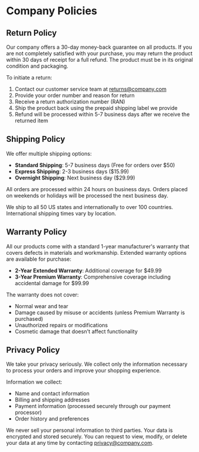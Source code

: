 # Company Policies

## Return Policy

Our company offers a 30-day money-back guarantee on all products. If you are not completely satisfied with your purchase, you may return the product within 30 days of receipt for a full refund. The product must be in its original condition and packaging.

To initiate a return:
1. Contact our customer service team at returns@company.com
2. Provide your order number and reason for return
3. Receive a return authorization number (RAN)
4. Ship the product back using the prepaid shipping label we provide
5. Refund will be processed within 5-7 business days after we receive the returned item

## Shipping Policy

We offer multiple shipping options:

- **Standard Shipping**: 5-7 business days (Free for orders over $50)
- **Express Shipping**: 2-3 business days ($15.99)
- **Overnight Shipping**: Next business day ($29.99)

All orders are processed within 24 hours on business days. Orders placed on weekends or holidays will be processed the next business day.

We ship to all 50 US states and internationally to over 100 countries. International shipping times vary by location.

## Warranty Policy

All our products come with a standard 1-year manufacturer's warranty that covers defects in materials and workmanship. Extended warranty options are available for purchase:

- **2-Year Extended Warranty**: Additional coverage for $49.99
- **3-Year Premium Warranty**: Comprehensive coverage including accidental damage for $99.99

The warranty does not cover:
- Normal wear and tear
- Damage caused by misuse or accidents (unless Premium Warranty is purchased)
- Unauthorized repairs or modifications
- Cosmetic damage that doesn't affect functionality

## Privacy Policy

We take your privacy seriously. We collect only the information necessary to process your orders and improve your shopping experience.

Information we collect:
- Name and contact information
- Billing and shipping addresses
- Payment information (processed securely through our payment processor)
- Order history and preferences

We never sell your personal information to third parties. Your data is encrypted and stored securely. You can request to view, modify, or delete your data at any time by contacting privacy@company.com.
